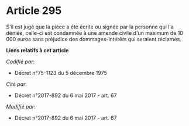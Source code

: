 # Article 295

S'il est jugé que la pièce a été écrite ou signée par la personne qui l'a déniée, celle-ci est condamnée à une amende civile
d'un maximum de 10 000 euros sans préjudice des dommages-intérêts qui seraient réclamés.

**Liens relatifs à cet article**

_Codifié par_:

  - Décret n°75-1123 du 5 décembre 1975

_Cité par_:

  - Décret n°2017-892 du 6 mai 2017 - art. 67

_Modifié par_:

  - Décret n°2017-892 du 6 mai 2017 - art. 67
